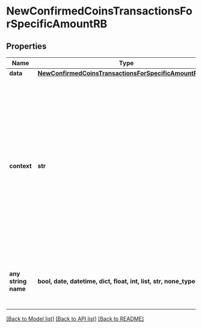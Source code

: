 # NewConfirmedCoinsTransactionsForSpecificAmountRB


## Properties
Name | Type | Description | Notes
------------ | ------------- | ------------- | -------------
**data** | [**NewConfirmedCoinsTransactionsForSpecificAmountRBData**](NewConfirmedCoinsTransactionsForSpecificAmountRBData.md) |  | 
**context** | **str** | In batch situations the user can use the context to correlate responses with requests. This property is present regardless of whether the response was successful or returned as an error. &#x60;context&#x60; is specified by the user. | [optional] 
**any string name** | **bool, date, datetime, dict, float, int, list, str, none_type** | any string name can be used but the value must be the correct type | [optional]

[[Back to Model list]](../README.md#documentation-for-models) [[Back to API list]](../README.md#documentation-for-api-endpoints) [[Back to README]](../README.md)


